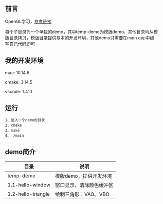 ## 前言
OpenGL学习，[参考链接](http://daringfireball.net/projects/markdown/syntax)

每个子目录为一个单独的demo，其中temp-demo为模版demo，其他目录均从模版目录拷贝，模版目录提供基本的开发环境，其他demo只需要在main.cpp中编写自己代码即可

## 我的开发环境
mac: 10.14.6

cmake: 3.14.5

vscode: 1.41.1

## 运行
```
1、进入一个demo的目录
2、cmake .
3、make
4、./main
```

## demo简介
目录                 | 说明              |
--------------------|------------------|
temp-demo           |模版demo，提供开发环境|
1.1-hello-window    |窗口显示、清除颜色缓冲区|
1.2-hello-triangle  |绘制三角形：VAO、VBO|
